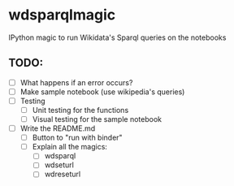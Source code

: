 # wdsparqlmagic
IPython magic to run Wikidata's Sparql queries on the notebooks

## TODO:
- [ ] What happens if an error occurs?
- [ ] Make sample notebook (use wikipedia's queries)
- [ ] Testing
  - [ ] Unit testing for the functions
  - [ ] Visual testing for the sample notebook
- [ ] Write the README.md
  - [ ] Button to "run with binder"
  - [ ] Explain all the magics:
    - [ ] wdsparql
    - [ ] wdseturl
    - [ ] wdreseturl